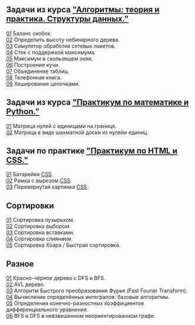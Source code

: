## Задачи из курса ["Алгоритмы: теория и практика. Структуры данных."](https://stepik.org/course/1547/syllabus)
[01](https://github.com/megamott/JavaAlgorithms/blob/master/src/stepik_algorithms_structures/Brackets.java) Баланс скобок.  
[02](https://github.com/megamott/JavaAlgorithms/blob/master/src/stepik_algorithms_structures/TreeHeight.java) Определить высоту небинарного дерева.  
[03](https://github.com/megamott/JavaAlgorithms/blob/master/src/stepik_algorithms_structures/NetworkPackage.java) Симулятор обработки сетевых пакетов.  
[04](https://github.com/megamott/JavaAlgorithms/blob/master/src/stepik_algorithms_structures/StackWithMax.java) Стек с поддержкой максимума.  
[05](https://github.com/megamott/JavaAlgorithms/blob/master/src/stepik_algorithms_structures/SlidingWindow.java) Максимум в скользящем окне.  
[06](https://github.com/megamott/JavaAlgorithms/blob/master/src/stepik_algorithms_structures/MinHeapBuilding.java) Построение кучи.  
[07](https://github.com/megamott/JavaAlgorithms/blob/master/src/stepik_algorithms_structures/TableJoin.java) Объединение таблиц.  
[08](https://github.com/megamott/JavaAlgorithms/blob/master/src/stepik_algorithms_structures/TelephoneBook.java) Телефонная книга.   
[09](https://github.com/megamott/JavaAlgorithms/blob/master/src/stepik_algorithms_structures/ChainingHashTable.java) Хеширование цепочками.  

## Задачи из курса ["Практикум по математике и Python."](https://stepik.org/lesson/184287/step/13?unit=161040)
[01](https://github.com/megamott/Algorithms/blob/master/src/numpy_course/Borders.py) Матрица нулей с единицами на границе.  
[02](https://github.com/megamott/Algorithms/blob/master/src/numpy_course/Chess.py) Матрица в виде шахматной доски из нулейи единиц. 

## Задачи по практике ["Практикум по HTML и CSS."](http://htmlbook.ru/practical)
[01](https://github.com/megamott/Algorithms/blob/master/src/html_patterns/page_1.html) Батарейки [CSS](https://github.com/megamott/Algorithms/blob/master/src/html_patterns/css/style_1.css).  
[02](https://github.com/megamott/Algorithms/blob/master/src/html_patterns/page_2.html) Рамка с вырезом [CSS](https://github.com/megamott/Algorithms/blob/master/src/html_patterns/css/style_2.css).  
[03](https://github.com/megamott/Algorithms/blob/master/src/html_patterns/page_3.html) Перевернутая картинка [CSS](https://github.com/megamott/Algorithms/blob/master/src/html_patterns/css/style_3.css).  

## Сортировки
[01](https://github.com/megamott/Algorithms/blob/master/src/sorts/bubble_sort.py) Сортировка пузырьком.  
[02](https://github.com/megamott/Algorithms/blob/master/src/sorts/selection_sort.py) Сортировка выбором.  
[03](https://github.com/megamott/Algorithms/blob/master/src/sorts/insertion_sort.py) Сортировка вставками.  
[04](https://github.com/megamott/Algorithms/blob/master/src/sorts/merge_sort.py) Сортировка слиянием.  
[05](https://github.com/megamott/Algorithms/blob/master/src/sorts/quick_sort.py) Сортировка Хоара / Быстрая сортировка.  

## Разное
[01](https://github.com/megamott/Algorithms/blob/master/src/different_algorithms/RedBlackTree.java) Красно-чёрное дерево с DFS и BFS.  
[02](https://github.com/megamott/JavaAlgorithms/blob/master/src/different_algorithms/AVLTree.java) AVL дерево.  
[03](https://github.com/megamott/Algorithms/blob/master/src/different_algorithms/FFTAlgorithm.py) Алгоритм Быстрого преобразования Фурье (Fast Fourier Transform).  
[04](https://github.com/megamott/Algorithms/blob/master/src/different_algorithms/DefiniteIntegrals.kt) Вычисление определённых интегралов: базовые алгоритмы.  
[05](https://github.com/megamott/Algorithms/blob/master/src/different_algorithms/finite_difference_coefficients.py) Определения конечно-разностных коэффициентов дифференциального уравнения.  
[06](https://github.com/megamott/Algorithms/blob/master/src/different_algorithms/graphs.py) BFS и DFS в невзвешенном неориентированном графе.  
